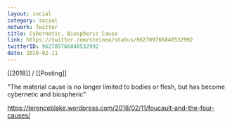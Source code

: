 ```yaml
---
layout: social
category: social
network: Twitter
title: Cybernetic, Biospheric Cause
link: https://twitter.com/steinea/status/962709766840532992
twitterID: 962709766840532992
date: 2018-02-11
---
```


[[2018]] / [[Posting]]

"The material cause is no longer limited to bodies or flesh, but has become cybernetic and biospheric"

<https://terenceblake.wordpress.com/2018/02/11/foucault-and-the-four-causes/>
